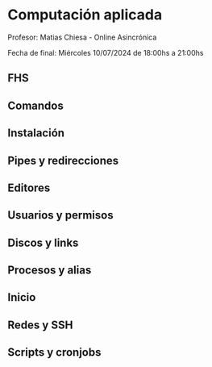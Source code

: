 # Computación aplicada
Profesor: Matias Chiesa - Online Asincrónica

Fecha de final: Miércoles 10/07/2024 de 18:00hs a 21:00hs 

## FHS
## Comandos
## Instalación
## Pipes y redirecciones
## Editores
## Usuarios y permisos
## Discos y links
## Procesos y alias
## Inicio
## Redes y SSH
## Scripts y cronjobs